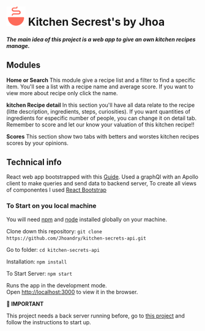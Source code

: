 
<h1 align="left">
    <img src="https://github.com/Jhoandry/kitchen-secrets-api/blob/2666a56fd84e58f553e3e908731da23546b06286/public/logo.png" width="50">
    Kitchen Secrest's by Jhoa
</h1> 
<h5> The main idea of this project is a web app to give an own kitchen recipes manage. </h5>


## Modules

<b>Home or Search</b>
This module give a recipe list and a filter to find a specific item. You'll see  a list with a recipe name and average score. If you want to view more about recipe only click the name.

<b>kitchen Recipe detail</b>
In this section you'll have all data relate to the recipe (litte description, ingredients, steps, curiosities).
If you want quantities of ingredients for especific number of people, you can change it on detail tab.
Remember to score and let our know your valuation of this kitchen recipe!!
    
<b>Scores</b>
This section show two tabs with betters and worstes kitchen recipes scores by your opinions.

## Technical info
React web app bootstrapped with this [Guide](https://github.com/facebook/create-react-app). Used a graphQl with an Apollo client to make queries and send data to backend server, To create all views of componentes I used [React Bootstrap](https://react-bootstrap.github.io/)

### To Start on you local machine

You will need [npm](https://www.npmjs.com/) and [node](https://www.npmjs.com/package//node) installed globally on your machine. 

Clone down this repository: `git clone https://github.com/Jhoandry/kitchen-secrets-api.git`

Go to folder: `cd kitchen-secrets-api`

Installation: `npm install` 

To Start Server: `npm start`   

Runs the app in the development mode.\
Open [http://localhost:3000](http://localhost:3000) to view it in the browser.  


**🚨 IMPORTANT**

This project needs a back server running before, go to [this project](https://github.com/Jhoandry/kitchen-secrets-service) and follow the instructions to start up.
